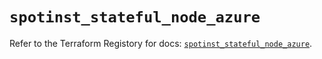 # `spotinst_stateful_node_azure`

Refer to the Terraform Registory for docs: [`spotinst_stateful_node_azure`](https://www.terraform.io/docs/providers/spotinst/r/stateful_node_azure).
